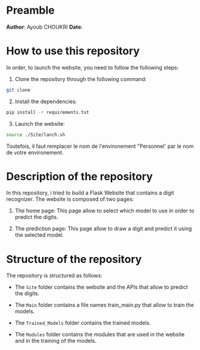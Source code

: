 # Preamble
**Author**: Ayoub CHOUKRI
**Date**: 

# How to use this repository

In order, to launch the website, you need to follow the following steps:

1. Clone the repository through the following command:
```bash
git clone 
```

2. Install the dependencies:
```bash
pip install -r requirements.txt
```

3. Launch the website:
```bash
source ./Site/lanch.sh
```
Toutefois, il faut remplacer le nom de l'environement "Personnel' par le nom de votre environement.

# Description of the repository

In this repository, i tried to build a Flask Website that contains a digit recognizer. The website is composed of two pages:

1. The home page: This page allow to select which model to use in order to predict the digits.

2. The prediction page: This page allow to draw a digit and predict it using the selected model.

# Structure of the repository

The repository is structured as follows:

- The `Site` folder contains the website and the APIs that allow to predict the digits.

- The `Main` folder contains a file names train_main.py that allow to train the models.

- The `Trained_Models` folder contains the trained models.

- The `Modules` folder contains the modules that are used in the website and in the training of the models.

